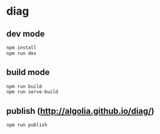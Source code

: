 # diag

## dev mode

```sh
npm install
npm run dev
```

## build mode

```sh
npm run build
npm run serve-build
```

## publish (http://algolia.github.io/diag/)

```sh
npm run publish
```

